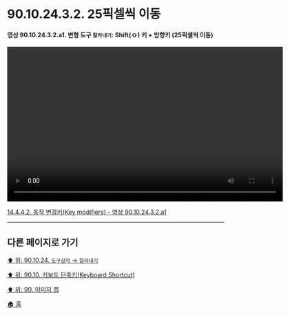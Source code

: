 # 90.10.24.3.2. 25픽셀씩 이동

<a id="90-10-24-03-02-a1"></a>

#### 영상 90.10.24.3.2.a1. 변형 도구 `잘라내기`: Shift(⇧) 키 + 방향키 (25픽셀씩 이동)
<video controls="controls" width="640" height="360" src="https://github.com/wonder13662/gimp/assets/15767104/0ed347c8-820b-4b49-98d1-889b37e750a7"></video>

[14.4.4.2. 동작 변경키(Key modifiers) - 영상 90.10.24.3.2.a1](./14-04-04-02-key_modifiers.md#90-10-24-03-02-a1)

***

## 다른 페이지로 가기

[⬆️ 위: 90.10.24. `도구상자` → `잘라내기`](./90-10-24-00-tool_box-crop.md)

[⬆️ 위: 90.10. 키보드 단축키(Keyboard Shortcut)](./90-10-00-keyboard_shortcut.md)

[⬆️ 위: 90. 이미지 맵](./90-00-image-map.md)

[🏠 홈](./00-home.md)